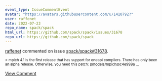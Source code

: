 ```yaml
---
event_type: IssueCommentEvent
avatar: "https://avatars.githubusercontent.com/u/1410792?"
user: raffenet
date: 2022-07-23
repo_name: spack/spack
html_url: https://github.com/spack/spack/issues/31678
repo_url: https://github.com/spack/spack
---
```


<a href='https://github.com/raffenet' target='_blank'>raffenet</a> commented on issue <a href='https://github.com/spack/spack/issues/31678' target='_blank'>spack/spack#31678</a>.

<small>> mpich 4.1 is the first release that has support for oneapi compilers. There has only been an alpha release. Otherwise, you need this patch: [pmodels/mpich@c4e999a](https://github.com/pmodels/mpich/commit/c4e999add5017f57f0bf20010dfc31e952174ccb)...</small>

<a href='https://github.com/spack/spack/issues/31678' target='_blank'>View Comment</a>